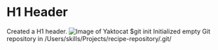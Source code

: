 # H1 Header
Created a H1 header.
![Image of Yaktocat](https://octodex.github.com/images/yaktocat.png)
$git init
Initialized empty Git repository in /Users/skills/Projects/recipe-repository/.git/
